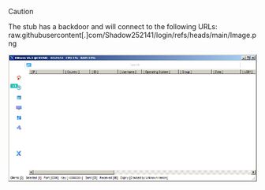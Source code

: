 > [!CAUTION]
> The stub has a backdoor and will connect to the following URLs:  
> raw.githubusercontent[.]com/Shadow252141/login/refs/heads/main/Image.png  

![Screenshot](https://raw.githubusercontent.com/Cryakl/Ultimate-RAT-Collection/refs/heads/main/XWorm/XWorm%20V6.3/Screenshot.png)
